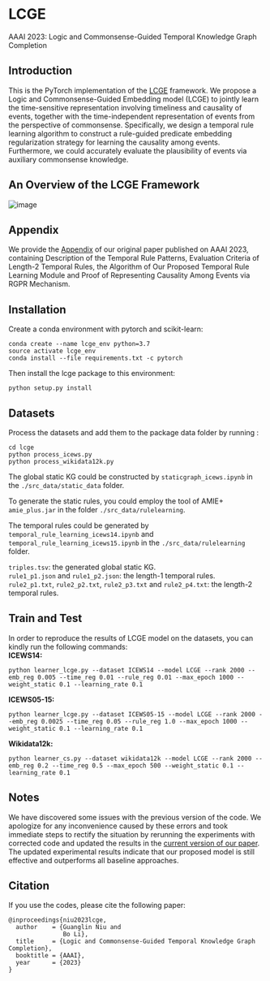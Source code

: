 # LCGE
AAAI 2023: Logic and Commonsense-Guided Temporal Knowledge Graph Completion

## Introduction
This is the PyTorch implementation of the [LCGE](https://arxiv.org/pdf/2211.16865.pdf) framework. We propose a Logic and Commonsense-Guided Embedding model (LCGE) to jointly learn the time-sensitive representation involving timeliness and causality of events, together with the time-independent representation of events from the perspective of commonsense. Specifically, we design a temporal rule learning algorithm to construct a rule-guided predicate embedding regularization strategy for learning the causality among events. Furthermore, we could accurately evaluate the plausibility of events via auxiliary commonsense knowledge.

## An Overview of the LCGE Framework
![image](https://github.com/ngl567/LCGE/blob/master/framework.png)

## Appendix
We provide the [Appendix](https://github.com/ngl567/LCGE/blob/master/AAAI2023-LCGE-appendix.pdf) of our original paper published on AAAI 2023, containing Description of the Temporal Rule Patterns, Evaluation Criteria of Length-2 Temporal Rules, the Algorithm of Our Proposed Temporal Rule Learning Module and Proof of Representing Causality Among Events via RGPR Mechanism.

## Installation
Create a conda environment with pytorch and scikit-learn:  
```
conda create --name lcge_env python=3.7
source activate lcge_env
conda install --file requirements.txt -c pytorch
```
Then install the lcge package to this environment:  
```
python setup.py install
```

## Datasets
Process the datasets and add them to the package data folder by running :
```
cd lcge
python process_icews.py
python process_wikidata12k.py
```
The global static KG could be constructed by `staticgraph_icews.ipynb` in the `./src_data/static_data` folder.

To generate the static rules, you could employ the tool of AMIE+ `amie_plus.jar` in the folder `./src_data/rulelearning`.

The temporal rules could be generated by `temporal_rule_learning_icews14.ipynb` and `temporal_rule_learning_icews15.ipynb` in the `./src_data/rulelearning` folder.

`triples.tsv`: the generated global static KG.  
`rule1_p1.json` and `rule1_p2.json`: the length-1 temporal rules.  
`rule2_p1.txt`, `rule2_p2.txt`, `rule2_p3.txt` and `rule2_p4.txt`: the length-2 temporal rules.

## Train and Test
In order to reproduce the results of LCGE model on the datasets, you can kindly run the following commands:  
**ICEWS14:**
```
python learner_lcge.py --dataset ICEWS14 --model LCGE --rank 2000 --emb_reg 0.005 --time_reg 0.01 --rule_reg 0.01 --max_epoch 1000 --weight_static 0.1 --learning_rate 0.1
```

**ICEWS05-15:**
```
python learner_lcge.py --dataset ICEWS05-15 --model LCGE --rank 2000 --emb_reg 0.0025 --time_reg 0.05 --rule_reg 1.0 --max_epoch 1000 --weight_static 0.1 --learning_rate 0.1
```

**Wikidata12k:**
```
python learner_cs.py --dataset wikidata12k --model LCGE --rank 2000 --emb_reg 0.2 --time_reg 0.5 --max_epoch 500 --weight_static 0.1 --learning_rate 0.1
```

## Notes
We have discovered some issues with the previous version of the code. We apologize for any inconvenience caused by these errors and took immediate steps to rectify the situation by rerunning the experiments with corrected code and updated the results in the [current version of our paper](https://arxiv.org/pdf/2211.16865.pdf). The updated experimental results indicate that our proposed model is still effective and outperforms all baseline approaches.

## Citation
If you use the codes, please cite the following paper:
```
@inproceedings{niu2023lcge,
  author    = {Guanglin Niu and
               Bo Li},
  title     = {Logic and Commonsense-Guided Temporal Knowledge Graph Completion},
  booktitle = {AAAI},
  year      = {2023}
}
```
